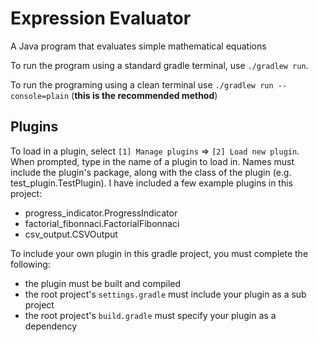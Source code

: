 # Expression Evaluator
A Java program that evaluates simple mathematical equations

To run the program using a standard gradle terminal, use `./gradlew run`.

To run the programing using a clean terminal use `./gradlew run --console=plain` (**this is the recommended method**)

## Plugins
To load in a plugin, select `[1] Manage plugins` => `[2] Load new plugin`. When prompted, type in the name of a plugin to load in. Names must include the plugin's package, along with the class of the plugin (e.g. test_plugin.TestPlugin). I have included a few example plugins in this project:
- progress_indicator.ProgressIndicator 
- factorial_fibonnaci.FactorialFibonnaci
- csv_output.CSVOutput

To include your own plugin in this gradle project, you must complete the following:
- the plugin must be built and compiled
- the root project's `settings.gradle` must include your plugin as a sub project
- the root project's `build.gradle` must specify your plugin as a dependency